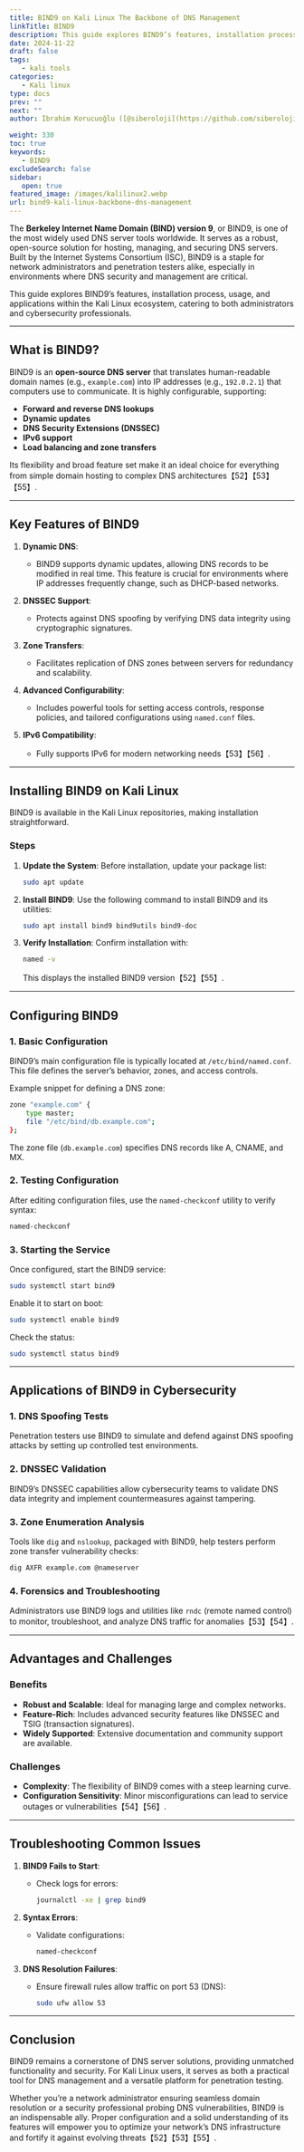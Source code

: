 ```yaml
---
title: BIND9 on Kali Linux The Backbone of DNS Management
linkTitle: BIND9
description: This guide explores BIND9’s features, installation process, usage, and applications within the Kali Linux ecosystem.
date: 2024-11-22
draft: false
tags:
   - kali tools
categories:
   - Kali linux
type: docs
prev: ""
next: ""
author: İbrahim Korucuoğlu ([@siberoloji](https://github.com/siberoloji))

weight: 330
toc: true
keywords:
   - BIND9
excludeSearch: false
sidebar:
   open: true
featured_image: /images/kalilinux2.webp
url: bind9-kali-linux-backbone-dns-management
---
```

The **Berkeley Internet Name Domain (BIND) version 9**, or BIND9, is one of the most widely used DNS server tools worldwide. It serves as a robust, open-source solution for hosting, managing, and securing DNS servers. Built by the Internet Systems Consortium (ISC), BIND9 is a staple for network administrators and penetration testers alike, especially in environments where DNS security and management are critical.

This guide explores BIND9’s features, installation process, usage, and applications within the Kali Linux ecosystem, catering to both administrators and cybersecurity professionals.

---

## What is BIND9?

BIND9 is an **open-source DNS server** that translates human-readable domain names (e.g., `example.com`) into IP addresses (e.g., `192.0.2.1`) that computers use to communicate. It is highly configurable, supporting:

- **Forward and reverse DNS lookups**
- **Dynamic updates**
- **DNS Security Extensions (DNSSEC)**
- **IPv6 support**
- **Load balancing and zone transfers**

Its flexibility and broad feature set make it an ideal choice for everything from simple domain hosting to complex DNS architectures【52】【53】【55】.

---

## Key Features of BIND9

1. **Dynamic DNS**:
   - BIND9 supports dynamic updates, allowing DNS records to be modified in real time. This feature is crucial for environments where IP addresses frequently change, such as DHCP-based networks.

2. **DNSSEC Support**:
   - Protects against DNS spoofing by verifying DNS data integrity using cryptographic signatures.

3. **Zone Transfers**:
   - Facilitates replication of DNS zones between servers for redundancy and scalability.

4. **Advanced Configurability**:
   - Includes powerful tools for setting access controls, response policies, and tailored configurations using `named.conf` files.

5. **IPv6 Compatibility**:
   - Fully supports IPv6 for modern networking needs【53】【56】.

---

## Installing BIND9 on Kali Linux

BIND9 is available in the Kali Linux repositories, making installation straightforward.

### Steps

1. **Update the System**:
   Before installation, update your package list:

   ```bash
   sudo apt update
   ```

2. **Install BIND9**:
   Use the following command to install BIND9 and its utilities:

   ```bash
   sudo apt install bind9 bind9utils bind9-doc
   ```

3. **Verify Installation**:
   Confirm installation with:

   ```bash
   named -v
   ```

   This displays the installed BIND9 version【52】【55】.

---

## Configuring BIND9

### 1. **Basic Configuration**

   BIND9’s main configuration file is typically located at `/etc/bind/named.conf`. This file defines the server’s behavior, zones, and access controls.

   Example snippet for defining a DNS zone:

   ```bash
   zone "example.com" {
       type master;
       file "/etc/bind/db.example.com";
   };
   ```

   The zone file (`db.example.com`) specifies DNS records like A, CNAME, and MX.

### 2. **Testing Configuration**

   After editing configuration files, use the `named-checkconf` utility to verify syntax:

   ```bash
   named-checkconf
   ```

### 3. **Starting the Service**

   Once configured, start the BIND9 service:

   ```bash
   sudo systemctl start bind9
   ```

   Enable it to start on boot:

   ```bash
   sudo systemctl enable bind9
   ```

   Check the status:

   ```bash
   sudo systemctl status bind9
   ```

---

## Applications of BIND9 in Cybersecurity

### 1. **DNS Spoofing Tests**

   Penetration testers use BIND9 to simulate and defend against DNS spoofing attacks by setting up controlled test environments.

### 2. **DNSSEC Validation**

   BIND9’s DNSSEC capabilities allow cybersecurity teams to validate DNS data integrity and implement countermeasures against tampering.

### 3. **Zone Enumeration Analysis**

   Tools like `dig` and `nslookup`, packaged with BIND9, help testers perform zone transfer vulnerability checks:

   ```bash
   dig AXFR example.com @nameserver
   ```

### 4. **Forensics and Troubleshooting**

   Administrators use BIND9 logs and utilities like `rndc` (remote named control) to monitor, troubleshoot, and analyze DNS traffic for anomalies【53】【54】.

---

## Advantages and Challenges

### Benefits

- **Robust and Scalable**:
  Ideal for managing large and complex networks.
- **Feature-Rich**:
  Includes advanced security features like DNSSEC and TSIG (transaction signatures).
- **Widely Supported**:
  Extensive documentation and community support are available.

### Challenges

- **Complexity**:
  The flexibility of BIND9 comes with a steep learning curve.
- **Configuration Sensitivity**:
  Minor misconfigurations can lead to service outages or vulnerabilities【54】【56】.

---

## Troubleshooting Common Issues

1. **BIND9 Fails to Start**:
   - Check logs for errors:

     ```bash
     journalctl -xe | grep bind9
     ```

2. **Syntax Errors**:
   - Validate configurations:

     ```bash
     named-checkconf
     ```

3. **DNS Resolution Failures**:
   - Ensure firewall rules allow traffic on port 53 (DNS):

     ```bash
     sudo ufw allow 53
     ```

---

## Conclusion

BIND9 remains a cornerstone of DNS server solutions, providing unmatched functionality and security. For Kali Linux users, it serves as both a practical tool for DNS management and a versatile platform for penetration testing.

Whether you’re a network administrator ensuring seamless domain resolution or a security professional probing DNS vulnerabilities, BIND9 is an indispensable ally. Proper configuration and a solid understanding of its features will empower you to optimize your network’s DNS infrastructure and fortify it against evolving threats【52】【53】【55】.
